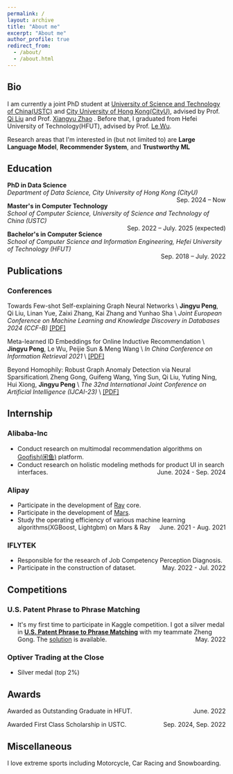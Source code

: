 ```yaml
---
permalink: /
layout: archive
title: "About me"
excerpt: "About me"
author_profile: true
redirect_from: 
  - /about/
  - /about.html
---
```


## Bio

I am currently a joint PhD student at [University of Science and Technology of China(USTC)](https://www.ustc.edu.cn) and [City University of Hong Kong(CityU)](https://www.cityu.edu.hk/), advised by Prof. [Qi Liu](http://staff.ustc.edu.cn/~qiliuql/) and Prof. [Xiangyu Zhao](https://zhaoxyai.github.io/) . Before that, I graduated from Hefei University of Technology(HFUT), advised by Prof. [Le Wu](http://le-wu.com).

Research areas that I'm interested in (but not limited to) are **Large Language Model**, **Recommender System**, and **Trustworthy ML**



## Education

**PhD in Data Science**  
*Department of Data Science, City University of Hong Kong (CityU)*  
<span style="float:right;">Sep. 2024 – Now</span>

**Master's in Computer Technology**  
*School of Computer Science, University of Science and Technology of China (USTC)*  
<span style="float:right;">Sep. 2022 – July. 2025 (expected)</span>

**Bachelor's in Computer Science**  
*School of Computer Science and Information Engineering, Hefei University of Technology (HFUT)*  
<span style="float:right;">Sep. 2018 – July. 2022</span>


## Publications

### Conferences

Towards Few-shot Self-explaining Graph Neural Networks \\
**Jingyu Peng**, Qi Liu, Linan Yue, Zaixi Zhang, Kai Zhang and Yunhao Sha \\
*Joint European Conference on Machine Learning and Knowledge Discovery in Databases 2024 (CCF-B)*
[[PDF]](https://dl.acm.org/doi/abs/10.1007/978-3-031-70365-2_7)

Meta-learned ID Embeddings for Online Inductive Recommendation \\
**Jingyu Peng**,  Le Wu, Peijie Sun & Meng Wang \\
*In China Conference on Information Retrieval 2021* \\
[[PDF]](https://link.springer.com/chapter/10.1007/978-3-030-88189-4_3)

Beyond Homophily: Robust Graph Anomaly Detection via Neural Sparsification\\
Zheng Gong, Guifeng Wang, Ying Sun, Qi Liu, Yuting Ning, Hui Xiong, **Jingyu Peng** \\
*The 32nd International Joint Conference on Artificial Intelligence (IJCAI-23)* \\
[[PDF]](https://www.ijcai.org/proceedings/2023/0234.pdf)


## Internship
### Alibaba-Inc
+ Conduct research on multimodal recommendation algorithms on [Goofish(闲鱼)](https://www.goofish.com) platform.
+ Conduct research on holistic modeling methods for product UI in search interfaces.
<span style="float:right;">June. 2024 - Sep. 2024</span>

### Alipay
+ Participate in the development of [Ray](https://www.ray.io/) core.
+ Participate in the development of [Mars](https://docs.pymars.org/en/latest/).
+ Study the operating efficiency of various machine learning algorithms(XGBoost, Lightgbm) on Mars & Ray
<span style="float:right;">June. 2021 - Aug. 2021</span>

### IFLYTEK
+ Responsible for the research of Job Competency Perception Diagnosis.
+ Participate in the construction of dataset.
<span style="float:right;">May. 2022 - Jul. 2022</span>

## Competitions
### U.S. Patent Phrase to Phrase Matching
+ It's my first time to participate in Kaggle competition. I got a silver medal in [**U.S. Patent Phrase to Phrase Matching**](https://www.kaggle.com/competitions/us-patent-phrase-to-phrase-matching) with my teammate Zheng Gong. The [solution](https://github.com/jypeng28/Kaggle_Patent) is available.
<span style="float:right;">May. 2022</span>

### Optiver Trading at the Close
+ Silver medal (top 2%)

## Awards
Awarded as Outstanding Graduate in HFUT.
<span style="float:right;">June. 2022</span>

Awarded First Class Scholarship in USTC.
<span style="float:right;">Sep. 2024, Sep. 2022</span>

## Miscellaneous
I love extreme sports including Motorcycle, Car Racing and Snowboarding.





